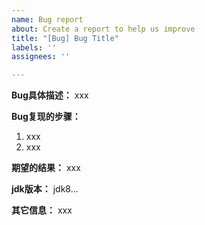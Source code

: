 ```yaml
---
name: Bug report
about: Create a report to help us improve
title: "[Bug] Bug Title"
labels: ''
assignees: ''

---
```


**Bug具体描述：**
xxx

**Bug复现的步骤：**
1. xxx
2. xxx

**期望的结果：**
xxx

**jdk版本：**
jdk8...

**其它信息：**
xxx
